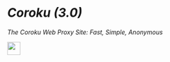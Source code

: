 # ***Coroku (3.0)***
_The Coroku Web Proxy Site: Fast, Simple, Anonymous_

<a href="https://heroku.com/deploy?template=https://github.com/kovak7/coroku-WG"><img height="30px" src="https://raw.githubusercontent.com/FogNetwork/Tsunami/main/deploy/heroku2.svg"><img></a>
